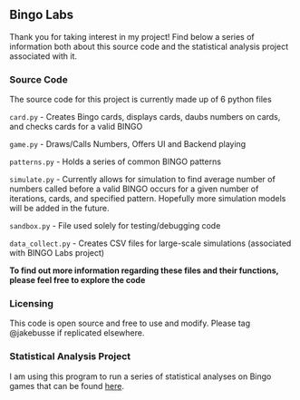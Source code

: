 ## Bingo Labs
Thank you for taking interest in my project! Find below a series of information both about this source code and the statistical analysis project associated with it.

### Source Code
The source code for this project is currently made up of 6 python files

```card.py``` - Creates Bingo cards, displays cards, daubs numbers on cards, and checks cards for a valid BINGO

```game.py``` - Draws/Calls Numbers, Offers UI and Backend playing

```patterns.py``` - Holds a series of common BINGO patterns

```simulate.py``` - Currently allows for simulation to find average number of numbers called before a valid BINGO occurs for a given number of iterations, cards, and specified pattern. Hopefully more simulation models will be added in the future.

```sandbox.py``` - File used solely for testing/debugging code

```data_collect.py``` - Creates CSV files for large-scale simulations (associated with BINGO Labs project)

**To find out more information regarding these files and their functions, please feel free to explore the code**

### Licensing
This code is open source and free to use and modify. Please tag @jakebusse if replicated elsewhere.

### Statistical Analysis Project
I am using this program to run a series of statistical analyses on Bingo games that can be found [here](https://jakebusse.github.io/Bingo).
